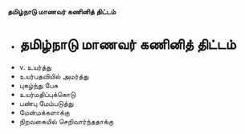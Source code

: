 **தமிழ்நாடு மாணவர் கணினித் திட்டம்**
- # தமிழ்நாடு மாணவர் கணினித் திட்டம்
- v. உயர்த்து
- உயர்பதவியில் அமர்த்து
- புகழ்ந்து பேசு
- உயர்மதிப்புக்கொடு
- பண்பு மேம்படுத்து
- மேன்மக்களாக்கு
- நிறவகையில் செறிவார்ந்ததாக்கு

